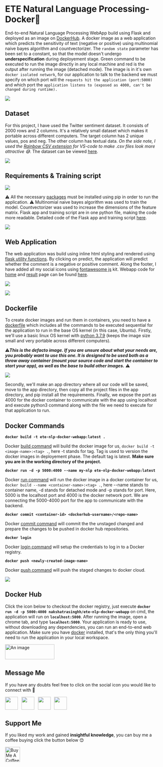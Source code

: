 # ETE Natural Language Processing- Docker🐳

End-to-end Natural Language Processing WebApp build using Flask and deployed as an image on [DockerHub](https://hub.docker.com/r/nakshatrasinghh/ete-nlp-docker-webapp). A docker image as a web application which predicts the sensitivity of text (negative or positive) using multinomial naive bayes algorithm and countvectorizer. The `random state` parameter has been set to a constant, so that the model doesn't undergo **underspecification** during deployement stage. Green command to be executed to run the image directly in any local machine and red is the output after running the image (detached mode). The image is in it's own `docker isolated network`, for our application to talk to the backend we must specify on which port will the `requests hit the application (port:5000)` and which port the `application listens to (exposed as 4000, can't be changed during runtime).` 

![](imgs/cmd.png)

## Dataset

For this project, I have used the Twitter sentiment dataset. It consists of 2000 rows and 2 columns. It's a relatively small dataset which makes it portable across different computers. The target column has 2 unique values, pos and neg. The other column has textual data. *On the side note, I used the [Rainbow CSV extension](https://marketplace.visualstudio.com/items?itemName=mechatroner.rainbow-csv) for VS-code to make .csv files look more attractive 😅*. The dataset can be viewed [here](https://github.com/nakshatrasinghh/ETE-NLPDocker/blob/master/sentiment.tsv).

![](imgs/dataset.png) 

## Requirements & Training script

![](imgs/requirements.png)

⚠️ All the necessary [packages](https://github.com/nakshatrasinghh/ETE-NLPDocker/blob/master/requirements.txt) must be installed using pip in order to run the application. ⚠️ Multinomial naive bayes algorithm was used to train the model. Countvectorizer was used to increase the dimensions of the feature matrix. Flask app and training script are in one python file, making the code more readable. Detailed code of the Flask app and training script [here](https://github.com/nakshatrasinghh/ETE-NLPDocker/blob/master/main.py).

![](imgs/train.png)

## Web Application

The web application was build using inline html styling and rendered using [flask utility functions](https://flask.palletsprojects.com/en/1.1.x/api/#flask.render_template). By clicking on predict, the application will predict whether the comment is a negative or positive comment. Along the footer, I have added all my social icons using [fontawesome js](https://kit.fontawesome.com/5f3f547070.js) kit. Webapp code for [home](https://github.com/nakshatrasinghh/ETE-NLPDocker/blob/master/templates/home.html) and [result](https://github.com/nakshatrasinghh/ETE-NLPDocker/blob/master/templates/result.html) page can be found [here](https://github.com/nakshatrasinghh/ETE-NLPDocker/tree/master/templates).

![](imgs/home.png)

![](imgs/result.png)

## Dockerfile

To create docker images and run them in containers, you need to have a [dockerfile](https://github.com/nakshatrasinghh/ETE-NLPDocker/blob/master/Dockerfile) which includes all the commands to be executed sequential for the application to run in the base OS kernel (in this case, Ubuntu). Firstly, we'll use a basic linux OS kernel with [python 3.7.9](https://hub.docker.com/_/python) (keeps the image size small and very portable across different computers). 

⚠️***This is the defacto image. If you are unsure about what your needs are, you probably want to use this one. It is designed to be used both as a throw away container (mount your source code and start the container to start your app), as well as the base to build other images.*** ⚠️

![](imgs/docker.png)

Secondly, we'll make an app directory where all our code will be saved, move to the app directory, then copy all the project files in the app directory, and pip install all the requirements. Finally, we expose the port as 4000 for the docker container to communicate with the app using localhost and execute python3 command along with the file we need to execute for that application to run.  

## Docker Commands

**```docker build -t ete-nlp-docker-webapp:latest . ```**

Docker [build command](https://docs.docker.com/engine/reference/commandline/build/) will build the docker image for us, `docker build -t <image-name>:<tag> .`, here -t stands for tag. Tag is used to version the docker images in deployement phase. The  default tag is latest. **Make sure you are in the working directory of the project.**

**```docker run -d -p 5000:4000 --name my-nlp ete-nlp-docker-webapp:latest```**

Docker [run command](https://docs.docker.com/engine/reference/commandline/run/) will run the docker image in a docker container for us, `docker build --name <container-name>:<tag> .`, here --name stands to container name, -d stands for detached mode and -p stands for port. Here, 5000 is the localhost port and 4000 is the docker network port. We are connecting the 5000-4000 port for the app to communicate with the backend. 

**```docker commit <container-id> <dockerhub-username>/<repo-name>```**

Docker [commit command](https://docs.docker.com/engine/reference/commandline/commit/) will commit the the unstaged changed and prepare the changes to be pushed in docker hub repositories. 

**```docker login```**

Docker [login command](https://docs.docker.com/engine/reference/commandline/login/) will setup the credentials to log in to a Docker registry.

**```docker push <newly-created-image-name>```**

Docker [push command](https://docs.docker.com/engine/reference/commandline/push/) will push the staged changes to docker cloud.

![](imgs/docker_hub.png)

## Docker Hub
Click the icon below to checkout the docker registry, just execute **`docker run -d -p 5000:4000 nakshatrasinghh/ete-nlp-docker-webapp`** on cmd, the application will run on **`localhost:5000`**. After running the image, open a chrome tab, and type **`localhost:5000`**. Your application is ready to use, without downloading any dependencies, you can run an end-to-end web application. Make sure you have [docker](https://hub.docker.com/editions/community/docker-ce-desktop-windows/) installed, that's the only thing you'll need to run the application in your local workspace.

<p align='left'>
  <a href="https://hub.docker.com/repository/docker/nakshatrasinghh/ete-nlp-docker-webapp"><img src="https://user-images.githubusercontent.com/53419293/101325373-a84d8c80-3891-11eb-85a0-3f9a2e1cd06d.png" height="49" width="162"alt="An image"></a>&nbsp;&nbsp;
 </p>

## Message Me
If you have any doubts feel free to click on the social icon you would like to connect with 🤗
<p align="left">
<a href="https://www.linkedin.com/in/nakshatrasinghh/"><img height="42" src="https://user-images.githubusercontent.com/53419293/96712764-3e4e5600-13bd-11eb-81e6-50b8c7ea07eb.png?raw=true"></a>&nbsp;&nbsp;
<a href="https://github.com/nakshatrasinghh"><img height="42" src="https://user-images.githubusercontent.com/53419293/96712562-f7606080-13bc-11eb-86dd-b91470be7b55.png?raw=true"></a>&nbsp;&nbsp;
<a href="https://www.snapchat.com/add/nxkshxtrx.singh"><img height="42" src="https://user-images.githubusercontent.com/53419293/96713786-c41ed100-13be-11eb-9c21-f4d3b0c36220.png?raw=true"></a>&nbsp;&nbsp;
<a href="https://wa.link/8bt67v"><img height="42" src="https://user-images.githubusercontent.com/53419293/96714143-59ba6080-13bf-11eb-8f52-3123014be2da.png?raw=true"></a>&nbsp;&nbsp;
</p>

## Support Me
If you liked my work and gained **insightful knowledge**, you can buy me a coffee buying click the button below 😊

<a href="https://www.buymeacoffee.com/nakshatrasinghh" target="_blank"><img src="https://cdn.buymeacoffee.com/buttons/v2/arial-red.png" alt="Buy Me A Coffee" img height="49"></a>



